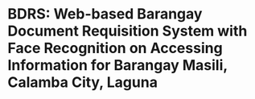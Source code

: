 # BDRS: Web-based Barangay Document Requisition System with Face Recognition on Accessing Information for Barangay Masili, Calamba City, Laguna
